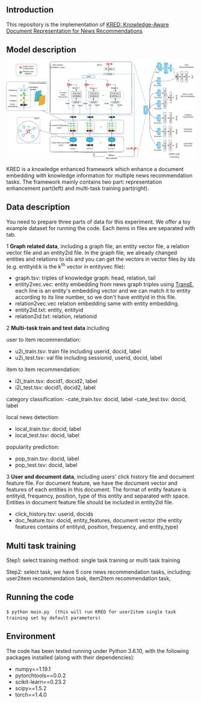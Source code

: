 ## Introduction

This repository is the implementation of [KRED: Knowledge-Aware Document Representation for News Recommendations](https://arxiv.org/abs/1910.11494)

## Model description

![](./framework.PNG)

KRED is a knowledge enhanced framework which enhance a document embedding with knowledge information for multiple news recommendation tasks. The framework mainly contains two part: representation enhancement part(left) and multi-task training part(right).

##  Data description

You need to prepare three parts of data for this experiment. We offer a toy example dataset for running the code. Each items in files
 are separated with tab.

1 **Graph related data**, including a graph file, an entity vector file, a relation vector file and an entity2id file.
In the graph file, we already changed entities and relations to ids and you can get the vectors in vector files by ids
(e.g. entityid:k is the k<sup>th</sup> vector in entityvec file):
- graph.tsv: triples of knowledge graph:  head, relation, tail
- entity2vec.vec: entity embedding from news graph triples using [TransE](https://github.com/thunlp/Fast-TransX), each line 
is an entity's embedding vector and we can match it to entity according to its line number, so we don't have entityid in this file.
- relation2vec.vec relation embedding same with entity embedding.
- entity2id.txt: entity, entityid
- relation2id.txt: relation, relationid

2 **Multi-task train and test data** including 

user to item recommendation:
- u2i_train.tsv: train file including userid, docid, label
- u2i_test.tsv: val file including sessionid, userid, docid, label

item to item recommendation:
- i2i_train.tsv: docid1, docid2, label
- i2i_test.tsv: docid1, docid2, label

category classification:
-cate_train.tsv: docid, label
-cate_test.tsv: docid, label

local news detection:
- local_train.tsv: docid, label
- local_test.tsv: docid, label

popularity prediction:
- pop_train.tsv: docid, label
- pop_test.tsv: docid, label


3 **User and document data**, including users' click history file and document feature file. For document feature, 
we have the document vector and features of each entities in this document. The format of entity feature is 
entityid, frequency, position, type of this entity and separated with space. Entities in document feature file should be included in entity2id file.
- click_history.tsv: userid, docids
- doc_feature.tsv: docid, entity_features, document vector (the entity features contains of entityid, position, frequency, and entity_type)

## Multi task training

Step1: select training method: single task training or multi task training

Step2: select task, we have 5 core news recommendation tasks, including: user2item recommendation task, item2item recommendation task, 

##  Running the code
```
$ python main.py  (this will run KRED for user2item single task training set by default parameters)
```

## Environment
The code has been tested running under Python 3.6.10, with the following packages installed (along with their dependencies):
- numpy==1.19.1
- pytorchtools==0.0.2
- scikit-learn==0.23.2
- scipy==1.5.2
- torch==1.4.0